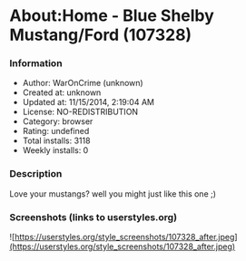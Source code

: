 # About:Home - Blue Shelby Mustang/Ford (107328)

### Information
- Author: WarOnCrime (unknown)
- Created at: unknown
- Updated at: 11/15/2014, 2:19:04 AM
- License: NO-REDISTRIBUTION
- Category: browser
- Rating: undefined
- Total installs: 3118
- Weekly installs: 0


### Description
Love your mustangs? well you might just like this one ;)


### Screenshots (links to userstyles.org)
![https://userstyles.org/style_screenshots/107328_after.jpeg](https://userstyles.org/style_screenshots/107328_after.jpeg)



